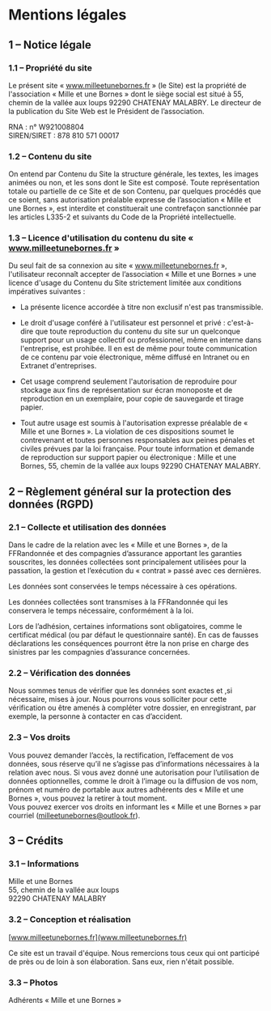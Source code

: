 # Mentions légales
## 1 – Notice légale
### 1.1 – Propriété du site
Le présent site « www.milleetunebornes.fr » (le Site) est la propriété de l'association « Mille et une Bornes » dont le siège social est situé à 55, chemin de la vallée aux loups 92290 CHATENAY MALABRY. Le directeur de la publication du Site Web est le Président de l’association.

RNA : n° W921008804<br>
SIREN/SIRET : 878 810 571 00017<br>

### 1.2 – Contenu du site

On entend par Contenu du Site la structure générale, les textes, les images animées ou non, et les sons dont le Site est composé. Toute représentation totale ou partielle de ce Site et de son Contenu, par quelques procédés que ce soient, sans autorisation préalable expresse de l’association « Mille et une Bornes », est interdite et constituerait une contrefaçon sanctionnée par les articles L335-2 et suivants du Code de la Propriété intellectuelle.

### 1.3 – Licence d'utilisation du contenu du site « www.milleetunebornes.fr »

Du seul fait de sa connexion au site « www.milleetunebornes.fr », l'utilisateur reconnaît accepter de l’association « Mille et une Bornes » une licence d'usage du Contenu du Site strictement limitée aux conditions impératives suivantes :

- La présente licence accordée à titre non exclusif n'est pas transmissible.
- Le droit d'usage conféré à l'utilisateur est personnel et privé : c'est-à-dire que toute reproduction du contenu du site sur un quelconque support pour un usage collectif ou professionnel, même en interne dans l'entreprise, est prohibée. Il en est de même pour toute communication de ce contenu par voie électronique, même diffusé en Intranet ou en Extranet d'entreprises.

- Cet usage comprend seulement l'autorisation de reproduire pour stockage aux fins de représentation sur écran monoposte et de reproduction en un exemplaire, pour copie de sauvegarde et tirage papier.

- Tout autre usage est soumis à l'autorisation expresse préalable de « Mille et une Bornes ». La violation de ces dispositions soumet le contrevenant et toutes personnes responsables aux peines pénales et civiles prévues par la loi française. Pour toute information et demande de reproduction sur support papier ou électronique : Mille et une Bornes, 55, chemin de la vallée aux loups 92290 CHATENAY MALABRY.

## 2 – Règlement général sur la protection des données (RGPD)
### 2.1 – Collecte et utilisation des données

Dans le cadre de la relation avec les « Mille et une Bornes », de la FFRandonnée et des compagnies d’assurance apportant les garanties souscrites, les données collectées sont principalement utilisées pour la passation, la gestion et l’exécution du « contrat » passé avec ces dernières.

Les données sont conservées le temps nécessaire à ces opérations.

Les données collectées sont transmises à la FFRandonnée qui les conservera le temps nécessaire, conformément à la loi.

Lors de l’adhésion, certaines informations sont obligatoires, comme le certificat médical (ou par défaut le questionnaire santé). En cas de fausses déclarations les conséquences pourront être la non prise en charge des sinistres par les compagnies d’assurance concernées.

### 2.2 – Vérification des données

Nous sommes tenus de vérifier que les données sont exactes et ,si nécessaire, mises à jour. Nous pourrons vous solliciter pour cette vérification ou être amenés à compléter votre dossier, en enregistrant, par exemple, la personne à contacter en cas d’accident.

### 2.3 – Vos droits
Vous pouvez demander l’accès, la rectification, l’effacement de vos données, sous réserve qu’il ne s’agisse pas d’informations nécessaires à la relation avec nous. Si vous avez donné une autorisation pour l’utilisation de données optionnelles, comme le droit à l’image ou la diffusion de vos nom, prénom et numéro de portable aux autres adhérents des « Mille et une Bornes », vous pouvez la retirer à tout moment.
<br>
Vous pouvez exercer vos droits en informant les « Mille et une Bornes » par courriel (milleetunebornes@outlook.fr).

## 3 – Crédits
### 3.1 – Informations

Mille et une Bornes<br>
55, chemin de la vallée aux loups<br>
92290 CHATENAY MALABRY<br>

### 3.2 – Conception et réalisation

[www.milleetunebornes.fr](www.milleetunebornes.fr)

Ce site est un travail d'équipe. Nous remercions tous ceux qui ont participé de près ou de loin à son élaboration. Sans eux, rien n'était possible.

### 3.3 – Photos
Adhérents « Mille et une Bornes »
